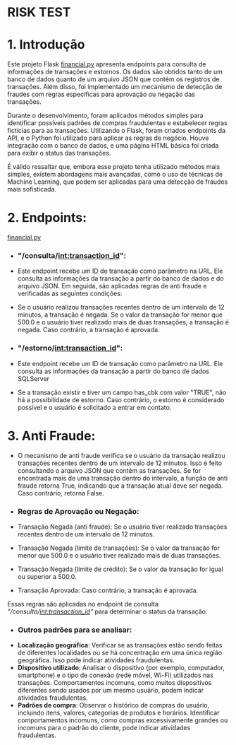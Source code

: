 # RISK TEST

# 1. Introdução

Este projeto Flask [financial.py](https://github.com/Mecoaliza/Financials_Transactions/blob/main/financial.py) apresenta endpoints para consulta de informações de transações e estornos. 
Os dados são obtidos tanto de um banco de dados quanto de um arquivo JSON que contém os registros de transações. 
Além disso, foi implementado um mecanismo de detecção de fraudes com regras específicas para aprovação ou negação das transações.

Durante o desenvolvimento, foram aplicados métodos simples para identificar possíveis padrões de compras fraudulentas e estabelecer regras fictícias para as transações. 
Utilizando o Flask, foram criados endpoints da API, e o Python foi utilizado para aplicar as regras de negócio. Houve integração com o banco de dados, 
e uma página HTML básica foi criada para exibir o status das transações.

É válido ressaltar que, embora esse projeto tenha utilizado métodos mais simples, existem abordagens mais avançadas, como o uso de técnicas de Machine Learning, que podem ser aplicadas para uma detecção de fraudes mais sofisticada.

# 2. Endpoints:

[financial.py](https://github.com/Mecoaliza/Financials_Transactions/blob/main/financial.py)

- ###  "/consulta/<int:transaction_id>":
- Este endpoint recebe um ID de transação como parâmetro na URL. 
Ele consulta as informações da transação a partir do banco de dados e do arquivo JSON. Em seguida, são aplicadas regras de anti fraude e verificadas as seguintes condições:

- Se o usuário realizou transações recentes dentro de um intervalo de 12 minutos, a transação é negada.
Se o valor da transação for menor que 500.0 e o usuário tiver realizado mais de duas transações, a transação é negada.
Caso contrário, a transação é aprovada.


- ### "/estorno/<int:transaction_id>":
- Este endpoint recebe um ID de transação como parâmetro na URL. Ele consulta as informações da transação a partir do banco de dados SQLServer
- Se a transação existir e tiver um campo has_cbk com valor "TRUE", não há a possibilidade de estorno. Caso contrário, o estorno é considerado possível e o usuário é solicitado a entrar em contato.

# 3. Anti Fraude:

- O mecanismo de anti fraude verifica se o usuário da transação realizou transações recentes dentro de um intervalo de 12 minutos. 
Isso é feito consultando o arquivo JSON que contém as transações. Se for encontrada mais de uma transação dentro do intervalo, 
a função de anti fraude retorna True, indicando que a transação atual deve ser negada. Caso contrário, retorna False.

- ### Regras de Aprovação ou Negação:

- Transação Negada (anti fraude): Se o usuário tiver realizado transações recentes dentro de um intervalo de 12 minutos.
- Transação Negada (limite de transações): Se o valor da transação for menor que 500.0 e o usuário tiver realizado mais de duas transações.
- Transação Negada (limite de crédito): Se o valor da transação for igual ou superior a 500.0.
- Transação Aprovada: Caso contrário, a transação é aprovada.

Essas regras são aplicadas no endpoint de consulta *"/consulta/<int:transaction_id>"* para determinar o status da transação.

- ### Outros padrões para se analisar:
- **Localização geográfica**: Verificar se as transações estão sendo feitas de diferentes localidades ou se há concentração em uma única região geográfica. Isso pode indicar atividades fraudulentas.
- **Dispositivo utilizado**: Analisar o dispositivo (por exemplo, computador, smartphone) e o tipo de conexão (rede móvel, Wi-Fi) utilizados nas transações.
   Comportamentos incomuns, como muitos dispositivos diferentes sendo usados por um mesmo usuário, podem indicar atividades fraudulentas.
- **Padrões de compra**: Observar o histórico de compras do usuário, incluindo itens, valores, categorias de produtos e horários.
  Identificar comportamentos incomuns, como compras excessivamente grandes ou incomuns para o padrão do cliente, pode indicar atividades fraudulentas.




